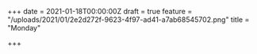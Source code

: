 +++
date = 2021-01-18T00:00:00Z
draft = true
feature = "/uploads/2021/01/2e2d272f-9623-4f97-ad41-a7ab68545702.png"
title = "Monday"

+++
